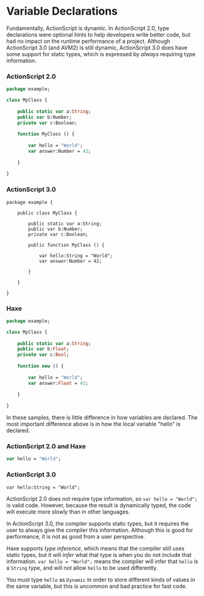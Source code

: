 # Variable Declarations

Fundamentally, ActionScript is dynamic. In ActionScript 2.0, type declarations were optional hints to help developers write better code, but had no impact on the runtime performance of a project. Although ActionScript 3.0 (and AVM2) is still dynamic, ActionScript 3.0 does have some support for static types, which is expressed by _always_ requiring type information.

### ActionScript 2.0

```haxe
package example;

class MyClass {
    
    public static var a:String;
    public var b:Number;
    private var c:Boolean;
    
    function MyClass () {
        
        var hello = "World";
        var answer:Number = 42;
        
    }
    
}
```

### ActionScript 3.0

```as3
package example {
    
    public class MyClass {
        
        public static var a:String;
        public var b:Number;
        private var c:Boolean;
        
        public function MyClass () {
            
            var hello:String = "World";
            var answer:Number = 42;
            
        }
        
    }
    
}
```

### Haxe

```haxe
package example;

class MyClass {
    
    public static var a:String;
    public var b:Float;
    private var c:Bool;
    
    function new () {
        
        var hello = "World";
        var answer:Float = 42;
        
    }
    
}
```

In these samples, there is little difference in how variables are declared. The most important difference above is in how the local variable "hello" is declared.

### ActionScript 2.0 and Haxe

```haxe
var hello = "World";
```

### ActionScript 3.0

```as3
var hello:String = "World";
```

ActionScript 2.0 does not require type information, so `var hello = "World";` is valid code. However, because the result is dynamically typed, the code will execute more slowly than in other languages.

In ActionScript 3.0, the compiler supports static types, but it requires the user to always give the compiler this information. Although this is good for performance, it is not as good from a user perspective.

Haxe supports _type inference_, which means that the compiler still uses static types, but it will _infer_ what that type is when you do not include that information. `var hello = "World";` means the compiler will infer that `hello` is a `String` type, and will not allow `hello` to be used differently.

You must type `hello` as `Dynamic` in order to store different kinds of values in the same variable, but this is uncommon and bad practice for fast code.

